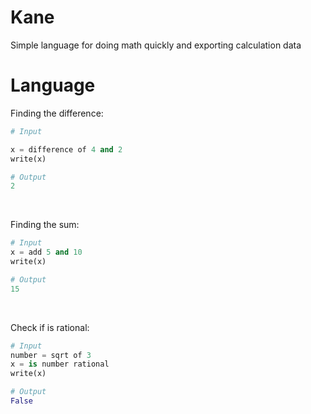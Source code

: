 # Kane
 Simple language for doing math quickly and exporting calculation data

# Language

Finding the difference:
```py
# Input

x = difference of 4 and 2
write(x)

# Output
2
```
<br>

Finding the sum:
```py
# Input
x = add 5 and 10
write(x)

# Output
15
```
<br>

Check if is rational:
```py
# Input
number = sqrt of 3
x = is number rational
write(x)

# Output
False

````